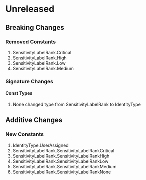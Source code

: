 # Unreleased

## Breaking Changes

### Removed Constants

1. SensitivityLabelRank.Critical
1. SensitivityLabelRank.High
1. SensitivityLabelRank.Low
1. SensitivityLabelRank.Medium

### Signature Changes

#### Const Types

1. None changed type from SensitivityLabelRank to IdentityType

## Additive Changes

### New Constants

1. IdentityType.UserAssigned
1. SensitivityLabelRank.SensitivityLabelRankCritical
1. SensitivityLabelRank.SensitivityLabelRankHigh
1. SensitivityLabelRank.SensitivityLabelRankLow
1. SensitivityLabelRank.SensitivityLabelRankMedium
1. SensitivityLabelRank.SensitivityLabelRankNone
